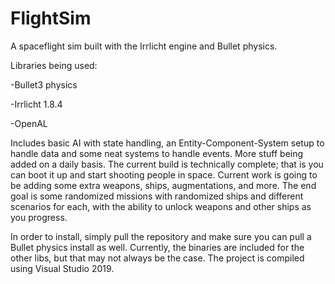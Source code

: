 # FlightSim
A spaceflight sim built with the Irrlicht engine and Bullet physics.

Libraries being used:

-Bullet3 physics

-Irrlicht 1.8.4

-OpenAL

Includes basic AI with state handling, an Entity-Component-System setup to handle data and some neat systems to handle events. More stuff being added on a daily basis. 
The current build is technically complete; that is you can boot it up and start shooting people in space. Current work is going to be adding some extra weapons, ships, augmentations, and more. 
The end goal is some randomized missions with randomized ships and different scenarios for each, with the ability to unlock weapons and other ships as you progress.

In order to install, simply pull the repository and make sure you can pull a Bullet physics install as well. Currently, the binaries are included for the other libs, but that may not always be the case. 
The project is compiled using Visual Studio 2019. 

